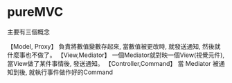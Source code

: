 # pureMVC

主要有三個概念

【Model, Proxy】 負責將數值變數存起來, 當數值被更改時, 就發送通知, 然後就什麼事也不做了。
【View,Mediator】 一個Mediator就對映一個View(視覺元件), 當View做了某件事情後, 發送通知。
【Controller,Command】 當 Mediator 被通知到後, 就執行事件做作好的Command



